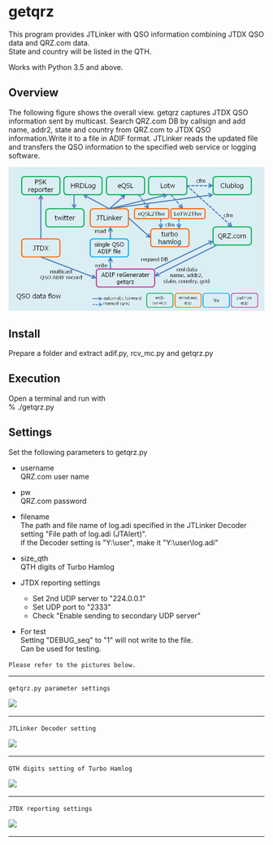 # getqrz

This program provides JTLinker with QSO information combining JTDX QSO data and QRZ.com data.<br>
State and country will be listed in the QTH.

Works with Python 3.5 and above.

## Overview
The following figure shows the overall view.
getqrz captures JTDX QSO information sent by multicast.
Search QRZ.com DB by callsign and add name, addr2, state and country from QRZ.com to JTDX QSO information.Write it to a file in ADIF format.
JTLinker reads the updated file and transfers the QSO information to the specified web service or logging software.

![](img/rtupload.png)

## Install
Prepare a folder and extract adif.py, rcv_mc.py and getqrz.py

## Execution
Open a terminal and run with<br>
% ./getqrz.py

## Settings
Set the following parameters to getqrz.py

- username<br>
  QRZ.com user name

- pw<br>
  QRZ.com password

- filename<br>
The path and file name of log.adi specified in the JTLinker Decoder setting "File path of log.adi (JTAlert)".<br>
  if the Decoder setting is "Y:\user\", make it "Y:\user\log.adi"

- size_qth<br>
  QTH digits of Turbo Hamlog

- JTDX reporting settings<br>
  - Set 2nd UDP server to "224.0.0.1"
  - Set UDP port to "2333"
  - Check "Enable sending to secondary UDP server"


- For test<br>
  Setting "DEBUG_seq" to "1" will not write to the file.<br>
  Can be used for testing.

```Please refer to the pictures below.```
***
```getqrz.py parameter settings```

![](img/getqrz_setting.png)
***
```JTLinker Decoder setting```

![](img/jtlinker_setting_decoder_ed.png)
***
```QTH digits setting of Turbo Hamlog```

![](img/tbhamlog_setting_ed.png)
***
```JTDX reporting settings```

![](img/jtdx_setting_reporting_ed.png)
***
